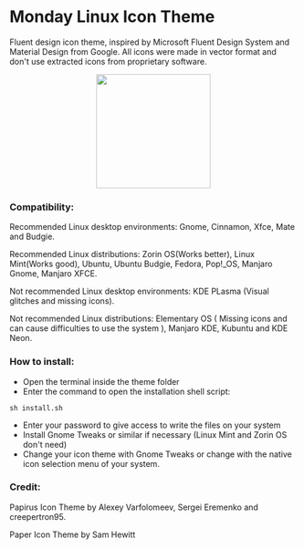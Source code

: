 # Monday Linux Icon Theme

Fluent design icon theme, inspired by Microsoft Fluent Design System and Material Design from Google. All icons were made in vector format and don't use extracted icons from proprietary software.

<p align="center">
  <img src="https://user-images.githubusercontent.com/31783838/174442701-f4b520d7-251f-4ffe-ad68-1af74248c21e.png" style="height: 200px;"/>
</p>

### Compatibility:

Recommended Linux desktop environments: Gnome, Cinnamon, Xfce, Mate and Budgie.

Recommended Linux distributions: Zorin OS(Works better), Linux Mint(Works good), Ubuntu, Ubuntu Budgie, Fedora, Pop!_OS, Manjaro Gnome, Manjaro XFCE.

Not recommended Linux desktop environments: KDE PLasma (Visual glitches and missing icons).

Not recommended Linux distributions: Elementary OS ( Missing icons and can cause difficulties to use the system ), Manjaro KDE, Kubuntu and KDE Neon.

### How to install:
- Open the terminal inside the theme folder
- Enter the command to open the installation shell script:
```
sh install.sh
```
- Enter your password to give access to write the files on your system
- Install Gnome Tweaks or similar if necessary (Linux Mint and Zorin OS don't need)
- Change your icon theme with Gnome Tweaks or change with the native icon selection menu of your system.

### Credit:

Papirus Icon Theme by Alexey Varfolomeev, Sergei Eremenko and creepertron95.

Paper Icon Theme by Sam Hewitt
